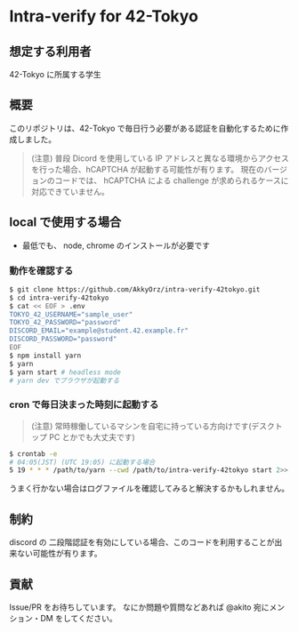# Intra-verify for 42-Tokyo

## 想定する利用者

42-Tokyo に所属する学生

## 概要

このリポジトリは、42-Tokyo で毎日行う必要がある認証を自動化するために作成しました。

> (注意)
> 普段 Dicord を使用している IP アドレスと異なる環境からアクセスを行った場合、hCAPTCHA が起動する可能性が有ります。
> 現在のバージョンのコードでは、 hCAPTCHA による challenge が求められるケースに対応できていません。

## local で使用する場合

- 最低でも、 node, chrome のインストールが必要です

### 動作を確認する

```bash
$ git clone https://github.com/AkkyOrz/intra-verify-42tokyo.git
$ cd intra-verify-42tokyo
$ cat << EOF > .env
TOKYO_42_USERNAME="sample_user"
TOKYO_42_PASSWORD="password"
DISCORD_EMAIL="example@student.42.example.fr"
DISCORD_PASSWORD="password"
EOF
$ npm install yarn
$ yarn
$ yarn start # headless mode
# yarn dev でブラウザが起動する
```

<!-- ## 使い方

1. このプロジェクトを fork する
2. fork したリポジトリの `Settings` > `Secrets` > `Actions secrets: New repository secret` に以下のクレデンシャル情報を追加する
   - `TOKYO_42_USERNAME`
   - `TOKYO_42_PASSWORD`
   - `DISCORD_EMAIL`
   - `DISCORD_PASSWORD`
3. `Actions` から手動で Github Actions を起動し、Success することを確認する -->

### cron で毎日決まった時刻に起動する

> (注意)
> 常時稼働しているマシンを自宅に持っている方向けです(デスクトップ PC とかでも大丈夫です)

```bash
$ crontab -e
# 04:05(JST) (UTC 19:05) に起動する場合
5 19 * * * /path/to/yarn --cwd /path/to/intra-verify-42tokyo start 2>> /path/to/error.log >> /path/to/result.log
```

うまく行かない場合はログファイルを確認してみると解決するかもしれません。

## 制約

discord の 二段階認証を有効にしている場合、このコードを利用することが出来ない可能性が有ります。

## 貢献

Issue/PR をお待ちしています。
なにか問題や質問などあれば @akito 宛にメンション・DM をしてください。

